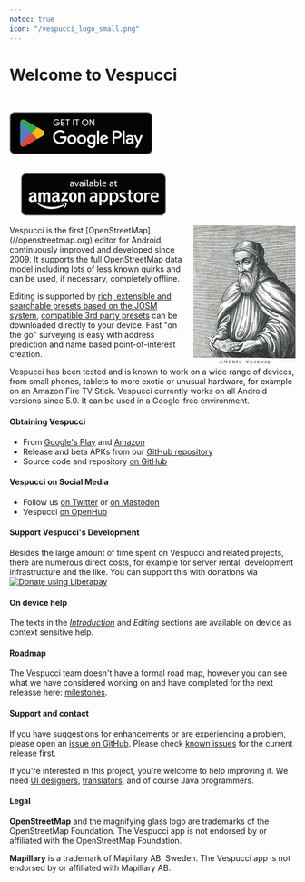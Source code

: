 ```yaml
---
notoc: true
icon: "/vespucci_logo_small.png"
---
```


# Welcome to Vespucci 

[<img src="badge_google-play.png" style="margin-top:30px;" height="75" width="252" alt="Google Play">](https://play.google.com/store/apps/details?id=de.blau.android)
[<img src="badge_amazon-appstore.png" style="margin-top:30px;margin-left:20px;" height="75" width="256" alt="Amazon AppStore">](https://www.amazon.com/Simon-Poole-vespucci/dp/B00P71C3AW)

<img src="180px-Amerigo_Vespucci.jpg" style="padding-left:20px;float:right">
Vespucci is the first [OpenStreetMap](//openstreetmap.org) editor for Android, continuously improved and developed since 2009. It supports the full OpenStreetMap data model including lots of less known quirks and can be used, if necessary, completely offline. 

Editing is supported by [rich, extensible and searchable presets based on the JOSM system](tutorials/presets.md), [compatible 3rd party presets](help/en/Presets.md) can be downloaded directly to your device. Fast "on the go" surveying is easy with address prediction and name based point-of-interest creation.

Vespucci has been tested and is known to work on a wide range of devices, from small phones, tablets to more exotic or unusual hardware, for example on an Amazon Fire TV Stick. Vespucci currently works on all Android versions since 5.0. It can be used in a Google-free environment.

#### Obtaining Vespucci

 * From [Google's Play](https://play.google.com/store/apps/details?id=de.blau.android) and [Amazon](https://www.amazon.com/Simon-Poole-vespucci/dp/B00P71C3AW)
 * Release and beta APKs from our [GitHub repository](https://github.com/MarcusWolschon/osmeditor4android/releases)
 * Source code and repository [on GitHub](https://github.com/MarcusWolschon/osmeditor4android)

#### Vespucci on Social Media

 * Follow us [on Twitter](https://twitter.com/vespucci_editor) or [on Mastodon](https://en.osm.town/@vespucci_editor)
 * Vespucci [on OpenHub](https://www.openhub.net/p/osmeditor4android)
 
#### Support Vespucci's Development

Besides the large amount of time spent on Vespucci and related projects, there are numerous direct costs, for example for server rental, development infrastructure and the like. You can support this with donations via <script src="https://liberapay.com/SimonPoole/widgets/button.js"></script>
<noscript><a href="https://liberapay.com/SimonPoole/donate"><img alt="Donate using Liberapay" src="https://liberapay.com/assets/widgets/donate.svg"></a></noscript>   

#### On device help

The texts in the [_Introduction_](help/en/Introduction/) and _Editing_ sections are available on device as context sensitive help.

#### Roadmap

The Vespucci team doesn't have a formal road map, however you can see what we have considered working on and have completed for the next releasse here: [milestones](https://github.com/MarcusWolschon/osmeditor4android/milestones).

#### Support and contact

If you have suggestions for enhancements or are experiencing a problem, please open an [issue on GitHub](https://github.com/MarcusWolschon/osmeditor4android/issues). Please check [known issues](https://github.com/MarcusWolschon/osmeditor4android/issues?q=is%3Aopen+is%3Aissue+label%3A%22Known+issue%22) for the current release first.

If you're interested in this project, you're welcome to help improving it. We need [UI designers](https://github.com/MarcusWolschon/osmeditor4android/labels/UI), [translators](https://github.com/MarcusWolschon/osmeditor4android/blob/master/TRANSLATIONS.md), and of course Java programmers.

#### Legal 

__OpenStreetMap__ and the magnifying glass logo are trademarks of the OpenStreetMap Foundation. The Vespucci app is not endorsed by or affiliated with the OpenStreetMap Foundation. 

__Mapillary__ is a trademark of Mapillary AB, Sweden. The Vespucci app is not endorsed by or affiliated with Mapillary AB.

